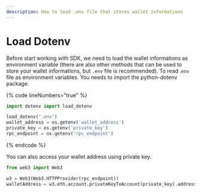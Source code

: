 ```yaml
---
description: How to load .env file that stores wallet informations
---
```


# Load Dotenv

Before start working with SDK, we need to load the wallet informations as environment variable (there are also other methods that can be used to store your wallet informations, but `.env` file is recommended). To read .`env` file as environment variables. You needs to import the python-dotenv package.

{% code lineNumbers="true" %}
```python
import dotenv import load_dotenv

load_dotenv(".env")
wallet_address = os.getenv('wallet_address')
private_key = os.getenv('private_key')
rpc_endpoint = os.getenv('rpc_endpoint')
```
{% endcode %}

You can also access your wallet address using private key.

```python
from web3 import Web3

w3 = Web3(Web3.HTTPProvider(rpc_endpoint))
walletAddress = w3.eth.account.privateKeyToAccount(private_key).address
```

